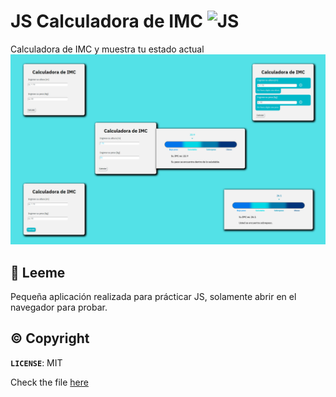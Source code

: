# JS Calculadora de IMC ![JS](./src/icon/js.ico)
Calculadora de IMC y muestra tu estado actual
![CaculadoraIMC](./src/design/imc_calculator.png)

## 💪 Leeme
Pequeña aplicación realizada para prácticar JS, solamente abrir en el navegador para probar.

## ©️ Copyright

**`LICENSE`**: MIT

Check the file [here](./LICENSE)